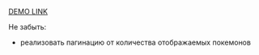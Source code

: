   [DEMO LINK](https://besconstantine.github.io/pokemons/)

  Не забыть:
  - реализовать пагинацию от количества отображаемых покемонов
  